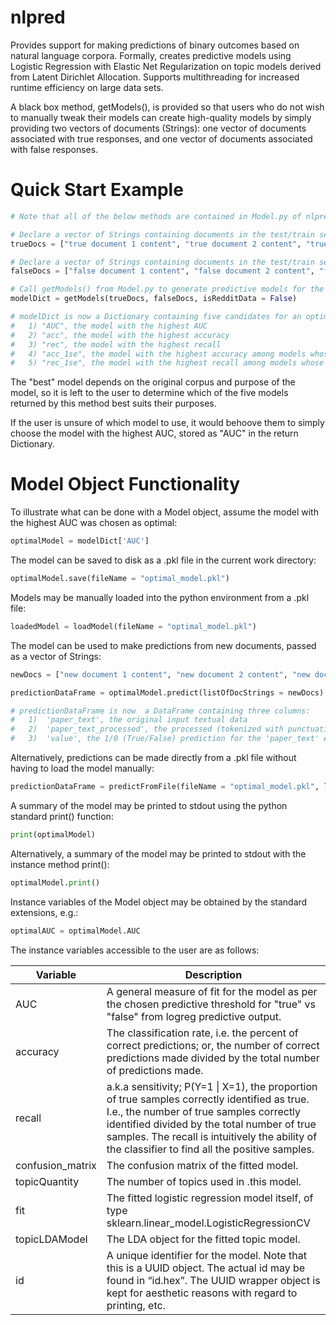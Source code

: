 # nlpred
Provides support for making predictions of binary outcomes based on natural language corpora.  Formally, creates predictive models using Logistic Regression with Elastic Net Regularization on topic models derived from Latent Dirichlet Allocation.  Supports multithreading for increased runtime efficiency on large data sets.

A black box method, getModels(), is provided so that users who do not wish to manually tweak their models can create high-quality models by simply providing two vectors of documents (Strings): one vector of documents associated with true responses, and one vector of documents associated with false responses.

# Quick Start Example

```python
# Note that all of the below methods are contained in Model.py of nlpred; appropriate imports are required.

# Declare a vector of Strings containing documents in the test/train set associated with TRUE reponses
trueDocs = ["true document 1 content", "true document 2 content", "true document 3 content"]

# Declare a vector of Strings containing documents in the test/train set associated with FALSE reponses
falseDocs = ["false document 1 content", "false document 2 content", "false document 3 content"]

# Call getModels() from Model.py to generate predictive models for the documents
modelDict = getModels(trueDocs, falseDocs, isRedditData = False)

# modelDict is now a Dictionary containing five candidates for an optimal model, stored as Model objects:
#   1) "AUC", the model with the highest AUC
#   2) "acc", the model with the highest accuracy
#   3) "rec", the model with the highest recall
#   4) "acc_1se", the model with the highest accuracy among models whose AUC is within 1 standard error of the maximum
#   5) "rec_1se", the model with the highest recall among models whose AUC is within 1 standard error of the maximum
```
The "best" model depends on the original corpus and purpose of the model, so it is left to the user to determine which of the five models returned by this method best suits their purposes.

If the user is unsure of which model to use, it would behoove them to simply choose the model with the highest AUC, stored as "AUC" in the return Dictionary.

# Model Object Functionality

To illustrate what can be done with a Model object, assume the model with the highest AUC was chosen as optimal:
```python
optimalModel = modelDict['AUC']
```
The model can be saved to disk as a .pkl file in the current work directory:
```python
optimalModel.save(fileName = "optimal_model.pkl")
```
Models may be manually loaded into the python environment from a .pkl file:
```python
loadedModel = loadModel(fileName = "optimal_model.pkl")
```
The model can be used to make predictions from new documents, passed as a vector of Strings:
```python
newDocs = ["new document 1 content", "new document 2 content", "new document 3 content"]

predictionDataFrame = optimalModel.predict(listOfDocStrings = newDocs)

# predictionDataFrame is now  a DataFrame containing three columns:
#   1)  'paper_text', the original input textual data
#   2)  'paper_text_processed', the processed (tokenized with punctuation and capitalization removed) textual data
#   3)  'value', the 1/0 (True/False) prediction for the 'paper_text' entry in the same row
```
Alternatively, predictions can be made directly from a .pkl file without having to load the model manually:
```python
predictionDataFrame = predictFromFile(fileName = "optimal_model.pkl", listOfDocStrings = newDocs)
```
A summary of the model may be printed to stdout using the python standard print() function:
```python
print(optimalModel)
```
Alternatively, a summary of the model may be printed to stdout with the instance method print():
```python
optimalModel.print()
```
Instance variables of the Model object may be obtained by the standard extensions, e.g.:
```python
optimalAUC = optimalModel.AUC
```
The instance variables accessible to the user are as follows:

| Variable  | Description |
| ------------- | ------------- |
|AUC| A general measure of fit for the model as per the chosen predictive threshold for "true" vs "false" from logreg predictive output.|
|accuracy| The classification rate, i.e. the percent of correct predictions; or, the number of correct predictions made divided by the total number of predictions made.|
|recall| a.k.a sensitivity; P(Y=1 \| X=1), the proportion of true samples correctly identified as true.  I.e., the number of true samples correctly identified divided by the total number of true samples.  The recall is intuitively the ability of the classifier to find all the positive samples.|
|confusion_matrix| The confusion matrix of the fitted model.
|topicQuantity| The number of topics used in .this model.|
|fit| The fitted logistic regression model itself, of type sklearn.linear_model.LogisticRegressionCV|
|topicLDAModel| The LDA object for the fitted topic model.|
|id| A unique identifier for the model.  Note that this is a UUID object.  The actual id may be found in “id.hex”.  The UUID wrapper object is kept for aesthetic reasons with regard to printing, etc.|
